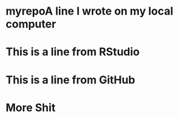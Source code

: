 # myrepoA line I wrote on my local computer
# This is a line from RStudio
# This is a line from GitHub
# More Shit
